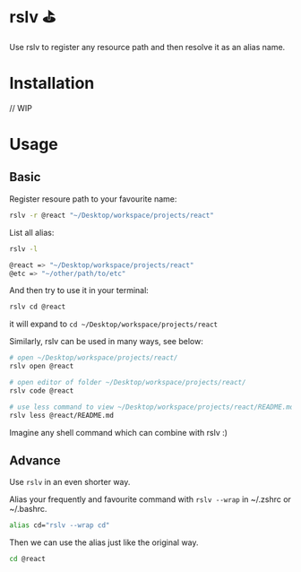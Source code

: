 # rslv ⛳️

Use rslv to register any resource path and then resolve it as an alias name.

# Installation

// WIP

# Usage

## Basic

Register resoure path to your favourite name:

```bash
rslv -r @react "~/Desktop/workspace/projects/react"
```

List all alias:

```bash
rslv -l

@react => "~/Desktop/workspace/projects/react"
@etc => "~/other/path/to/etc"
```

And then try to use it in your terminal:

```bash
rslv cd @react
```

it will expand to `cd ~/Desktop/workspace/projects/react`

Similarly, rslv can be used in many ways, see below:

```bash
# open ~/Desktop/workspace/projects/react/
rslv open @react

# open editor of folder ~/Desktop/workspace/projects/react/
rslv code @react

# use less command to view ~/Desktop/workspace/projects/react/README.md
rslv less @react/README.md
```

Imagine any shell command which can combine with rslv :)

## Advance

Use `rslv` in an even shorter way.

Alias your frequently and favourite command with `rslv --wrap` in ~/.zshrc or ~/.bashrc.

```bash
alias cd="rslv --wrap cd"
```

Then we can use the alias just like the original way.

```bash
cd @react
```
